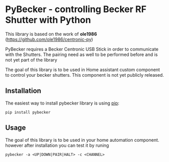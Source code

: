 PyBecker - controlling Becker RF Shutter with Python
====================================================

This library is based on the work of **ole1986** (https://github.com/ole1986/centronic-py)

PyBecker requires a Becker Centronic USB Stick in order to communicate with the Shutters.
The pairing need as well to be performed before and is not yet part of the library


The goal of this library is to be used in Home assistant custom component to control your becker shutters.
This component is not yet publicly released.

Installation
------------

The easiest way to install pybecker library is using [pip](https://pip.pypa.io/en/stable/):
```console
pip install pybecker
```

Usage
-----
The goal of this library is to be used in your home automation component. 
however after installation you can test it by runing
```console
pybecker -a <UP|DOWN|PAIR|HALT> -c <CHANNEL>
```
